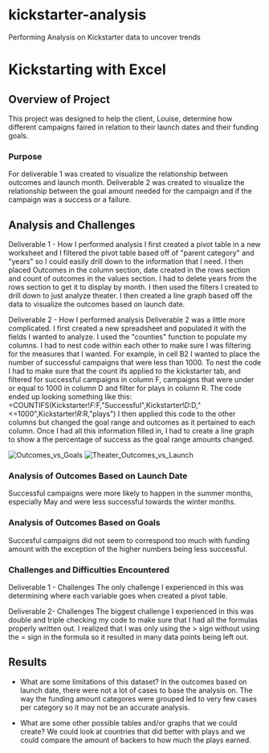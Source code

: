 
# kickstarter-analysis
Performing Analysis on Kickstarter data to uncover trends
# Kickstarting with Excel

## Overview of Project

This project was designed to help the client, Louise, determine how different campaigns faired in relation to their launch dates and their funding goals.  

### Purpose

For deliverable 1 was created to visualize the relationship between outcomes and launch month. Deliverable 2 was created to visualize the relationship between the goal amount needed for the campaign and if the campaign was a success or a failure.

## Analysis and Challenges

Deliverable 1 - How I performed analysis
I first created a pivot table in a new worksheet and I filtered the pivot table based off of "parent category" and "years" so I could easily drill down to the information that I need. I then placed Outcomes in the column section, date created in the rows section and count of outcomes in the values section. I had to delete years from the rows section to get it to display by month. I then used the filters I created to drill down to just analyze theater. I then created a line graph based off the data to visualize the outcomes based on launch date. 

Deliverable 2 - How I performed analysis
Deliverable 2 was a little more complicated. I first created a new spreadsheet and populated it with the fields I wanted to analyze. I used the "counties" function to populate my columns. I had to nest code within each other to make sure I was filtering for the measures that I wanted. For example, in cell B2 I wanted to place the number of successful campaigns that were less than 1000. To nest the code I had to make sure that the count ifs applied to the kickstarter tab, and filtered for successful campaigns in column F, campaigns that were under or equal to 1000 in column D and filter for plays in column R. The code ended up looking something like this: =COUNTIFS(Kickstarter!$F:$F,"Successful",Kickstarter!$D:$D,"<=1000",Kickstarter!$R:$R,"plays") I then applied this code to the other columns but changed the goal range and outcomes as it pertained to each column. Once I had all this information filled in, I had to create a line graph to show a the percentage of success as the goal range amounts changed. 

![Outcomes_vs_Goals](https://user-images.githubusercontent.com/85354946/123573693-07261500-d794-11eb-8c90-b829e9c85fe8.png)
![Theater_Outcomes_vs_Launch](https://user-images.githubusercontent.com/85354946/123573749-1c02a880-d794-11eb-832b-23ad0b5e2f97.png)

### Analysis of Outcomes Based on Launch Date
Successful campaigns were more likely to happen in  the summer months, especially May and were less successful towards the winter months. 

### Analysis of Outcomes Based on Goals
Succesful campaigns did not seem  to correspond too much with funding amount with the exception of the higher numbers being less successful. 

### Challenges and Difficulties Encountered

Deliverable 1 - Challenges 
The only challenge I experienced in this was determining where each variable goes when created a pivot table.

Deliverable 2- Challenges
The biggest challenge I experienced in this was double and triple checking my code to make sure that I had all the formulas properly written out. I realized that I was only using the > sign without using the = sign in the formula so it resulted in many data points being left out. 

## Results

- What are some limitations of this dataset?
In the outcomes based on launch date, there were not a lot of cases to base the analysis on. The way the funding amount categores were grouped led to very few cases per category so it may not be an accurate analysis. 

- What are some other possible tables and/or graphs that we could create?
We could look at countries that did better with plays and we could compare the amount of backers to how much the plays earned. 
